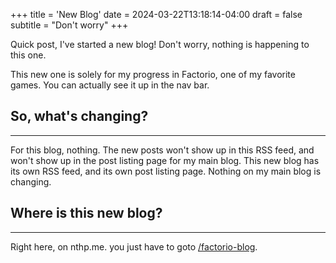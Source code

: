 +++
title = 'New Blog'
date = 2024-03-22T13:18:14-04:00
draft = false
subtitle = "Don't worry"
+++

Quick post, I've started a new blog! Don't worry, nothing is happening to this one.

This new one is solely for my progress in Factorio, one of my favorite games. You can actually see it up in the nav bar.

<h2>So, what's changing?</h2>
<hr>

For this blog, nothing. The new posts won't show up in this RSS feed, and won't show up in the post listing page for my main blog. This new blog has its own RSS feed, and its own post listing page. Nothing on my main blog is changing.

<h2>Where is this new blog?</h2>
<hr>

Right here, on nthp.me. you just have to goto [/factorio-blog](/factorio-blog).